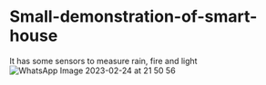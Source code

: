# Small-demonstration-of-smart-house
It has some sensors to measure rain, fire and light
![WhatsApp Image 2023-02-24 at 21 50 56](https://user-images.githubusercontent.com/72800099/221269667-cb3047e5-88e3-4b8d-9b0d-21d5f375fa76.jpeg)
